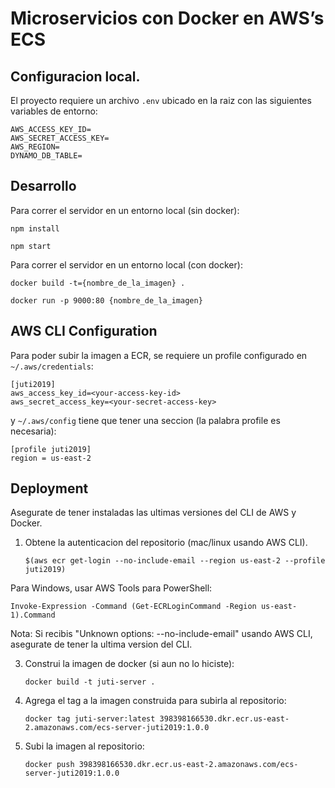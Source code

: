# Microservicios con Docker en AWS’s ECS

## Configuracion local.

El proyecto requiere un archivo `.env` ubicado en la raiz con las siguientes variables de entorno:

```
AWS_ACCESS_KEY_ID=
AWS_SECRET_ACCESS_KEY=
AWS_REGION=
DYNAMO_DB_TABLE=
```

## Desarrollo

Para correr el servidor en un entorno local (sin docker):

`npm install`

`npm start`

Para correr el servidor en un entorno local (con docker):

`docker build -t={nombre_de_la_imagen} .`

`docker run -p 9000:80 {nombre_de_la_imagen}`

## AWS CLI Configuration
Para poder subir la imagen a ECR, se requiere un profile configurado en `~/.aws/credentials`:

```
[juti2019]
aws_access_key_id=<your-access-key-id>
aws_secret_access_key=<your-secret-access-key>
```

y `~/.aws/config` tiene que tener una seccion (la palabra profile es necesaria):

```
[profile juti2019]
region = us-east-2
```

## Deployment
Asegurate de tener instaladas las ultimas versiones del CLI de AWS y Docker.

1) Obtene la autenticacion del repositorio (mac/linux usando AWS CLI).

    `$(aws ecr get-login --no-include-email --region us-east-2 --profile juti2019)`

Para Windows, usar AWS Tools para PowerShell:

`Invoke-Expression -Command (Get-ECRLoginCommand -Region us-east-1).Command`

Nota: Si recibis "Unknown options: --no-include-email" usando AWS CLI, asegurate de tener la ultima version del CLI.

3) Construi la imagen de docker (si aun no lo hiciste):

    `docker build -t juti-server .`

4) Agrega el tag a la imagen construida para subirla al repositorio:

    `docker tag juti-server:latest 398398166530.dkr.ecr.us-east-2.amazonaws.com/ecs-server-juti2019:1.0.0`

5) Subi la imagen al repositorio:

    `docker push 398398166530.dkr.ecr.us-east-2.amazonaws.com/ecs-server-juti2019:1.0.0`
